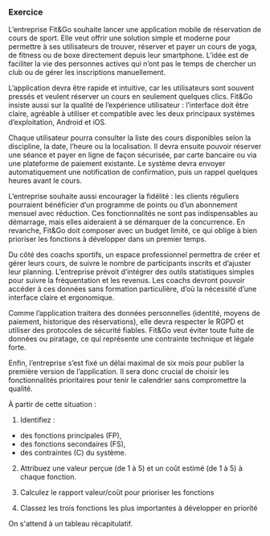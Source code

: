 ### Exercice

L’entreprise Fit&Go souhaite lancer une application mobile de réservation de cours de sport. Elle veut offrir une solution simple et moderne pour permettre à ses utilisateurs de trouver, réserver et payer un cours de yoga, de fitness ou de boxe directement depuis leur smartphone. L’idée est de faciliter la vie des personnes actives qui n’ont pas le temps de chercher un club ou de gérer les inscriptions manuellement.

L’application devra être rapide et intuitive, car les utilisateurs sont souvent pressés et veulent réserver un cours en seulement quelques clics. Fit&Go insiste aussi sur la qualité de l’expérience utilisateur : l’interface doit être claire, agréable à utiliser et compatible avec les deux principaux systèmes d’exploitation, Android et iOS.

Chaque utilisateur pourra consulter la liste des cours disponibles selon la discipline, la date, l’heure ou la localisation. Il devra ensuite pouvoir réserver une séance et payer en ligne de façon sécurisée, par carte bancaire ou via une plateforme de paiement existante. Le système devra envoyer automatiquement une notification de confirmation, puis un rappel quelques heures avant le cours.

L’entreprise souhaite aussi encourager la fidélité : les clients réguliers pourraient bénéficier d’un programme de points ou d’un abonnement mensuel avec réduction. Ces fonctionnalités ne sont pas indispensables au démarrage, mais elles aideraient à se démarquer de la concurrence. En revanche, Fit&Go doit composer avec un budget limité, ce qui oblige à bien prioriser les fonctions à développer dans un premier temps.

Du côté des coachs sportifs, un espace professionnel permettra de créer et gérer leurs cours, de suivre le nombre de participants inscrits et d’ajuster leur planning. L’entreprise prévoit d’intégrer des outils statistiques simples pour suivre la fréquentation et les revenus. Les coachs devront pouvoir accéder à ces données sans formation particulière, d’où la nécessité d’une interface claire et ergonomique.

Comme l’application traitera des données personnelles (identité, moyens de paiement, historique des réservations), elle devra respecter le RGPD et utiliser des protocoles de sécurité fiables. Fit&Go veut éviter toute fuite de données ou piratage, ce qui représente une contrainte technique et légale forte.

Enfin, l’entreprise s’est fixé un délai maximal de six mois pour publier la première version de l’application. Il sera donc crucial de choisir les fonctionnalités prioritaires pour tenir le calendrier sans compromettre la qualité.

À partir de cette situation :

1. Identifiez :

- des fonctions principales (FP),
- des fonctions secondaires (FS),
- des contraintes (C) du système.

2. Attribuez une valeur perçue (de 1 à 5) et un coût estimé (de 1 à 5) à chaque fonction.

3. Calculez le rapport valeur/coût pour prioriser les fonctions
4. Classez les trois fonctions les plus importantes à développer en priorité

On s'attend à un tableau récapitulatif.